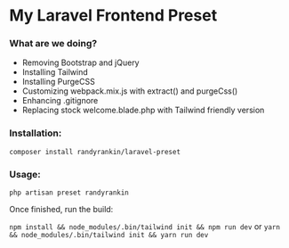 # My Laravel Frontend Preset

### What are we doing?
- Removing Bootstrap and jQuery
- Installing Tailwind
- Installing PurgeCSS
- Customizing webpack.mix.js with extract() and purgeCss()
- Enhancing .gitignore
- Replacing stock welcome.blade.php with Tailwind friendly version

### Installation:
`composer install randyrankin/laravel-preset`

### Usage:
`php artisan preset randyrankin`

Once finished, run the build:

`npm install && node_modules/.bin/tailwind init && npm run dev`
or
`yarn && node_modules/.bin/tailwind init && yarn run dev`
